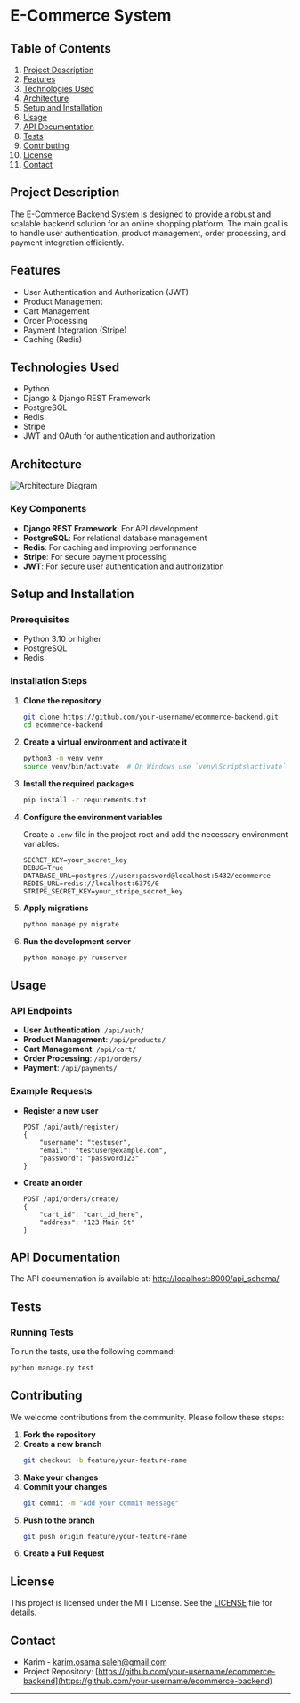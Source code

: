 # E-Commerce System

## Table of Contents

1. [Project Description](#project-description)
2. [Features](#features)
3. [Technologies Used](#technologies-used)
4. [Architecture](#architecture)
5. [Setup and Installation](#setup-and-installation)
6. [Usage](#usage)
7. [API Documentation](#api-documentation)
8. [Tests](#tests)
9. [Contributing](#contributing)
10. [License](#license)
11. [Contact](#contact)

## Project Description

The E-Commerce Backend System is designed to provide a robust and scalable backend solution for an online shopping platform. The main goal is to handle user authentication, product management, order processing, and payment integration efficiently.

## Features

- User Authentication and Authorization (JWT)
- Product Management
- Cart Management
- Order Processing
- Payment Integration (Stripe)
- Caching (Redis)

## Technologies Used

- Python
- Django & Django REST Framework
- PostgreSQL
- Redis
- Stripe
- JWT and OAuth for authentication and authorization

## Architecture

![Architecture Diagram](link-to-architecture-diagram)

### Key Components

- **Django REST Framework**: For API development
- **PostgreSQL**: For relational database management
- **Redis**: For caching and improving performance
- **Stripe**: For secure payment processing
- **JWT**: For secure user authentication and authorization

## Setup and Installation

### Prerequisites

- Python 3.10 or higher
- PostgreSQL
- Redis

### Installation Steps

1. **Clone the repository**
    ```bash
    git clone https://github.com/your-username/ecommerce-backend.git
    cd ecommerce-backend
    ```

2. **Create a virtual environment and activate it**
    ```bash
    python3 -m venv venv
    source venv/bin/activate  # On Windows use `venv\Scripts\activate`
    ```

3. **Install the required packages**
    ```bash
    pip install -r requirements.txt
    ```

4. **Configure the environment variables**

    Create a `.env` file in the project root and add the necessary environment variables:
    ```env
    SECRET_KEY=your_secret_key
    DEBUG=True
    DATABASE_URL=postgres://user:password@localhost:5432/ecommerce
    REDIS_URL=redis://localhost:6379/0
    STRIPE_SECRET_KEY=your_stripe_secret_key
    ```

5. **Apply migrations**
    ```bash
    python manage.py migrate
    ```

6. **Run the development server**
    ```bash
    python manage.py runserver
    ```

## Usage

### API Endpoints

- **User Authentication**: `/api/auth/`
- **Product Management**: `/api/products/`
- **Cart Management**: `/api/cart/`
- **Order Processing**: `/api/orders/`
- **Payment**: `/api/payments/`

### Example Requests

- **Register a new user**
    ```http
    POST /api/auth/register/
    {
        "username": "testuser",
        "email": "testuser@example.com",
        "password": "password123"
    }
    ```

- **Create an order**
    ```http
    POST /api/orders/create/
    {
        "cart_id": "cart_id_here",
        "address": "123 Main St"
    }
    ```

## API Documentation

The API documentation is available at:
[http://localhost:8000/api_schema/](http://localhost:8000/api_schema/)

## Tests

### Running Tests

To run the tests, use the following command:
```bash
python manage.py test
```

## Contributing

We welcome contributions from the community. Please follow these steps:

1. **Fork the repository**
2. **Create a new branch**
    ```bash
    git checkout -b feature/your-feature-name
    ```
3. **Make your changes**
4. **Commit your changes**
    ```bash
    git commit -m "Add your commit message"
    ```
5. **Push to the branch**
    ```bash
    git push origin feature/your-feature-name
    ```
6. **Create a Pull Request**

## License

This project is licensed under the MIT License. See the [LICENSE](LICENSE) file for details.

## Contact

- Karim - [karim.osama.saleh@gmail.com](mailto:karim.osama.saleh@gmail.com)
- Project Repository: [https://github.com/your-username/ecommerce-backend](https://github.com/your-username/ecommerce-backend)

---
